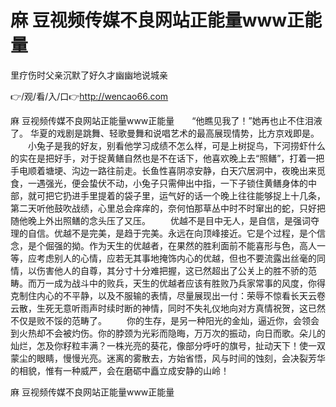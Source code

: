 # 麻 豆视频传媒不良网站正能量www正能量
里疗伤时父亲沉默了好久才幽幽地说城亲

👉/观/看/入/口👉http://wencao66.com

麻 豆视频传媒不良网站正能量www正能量　　“他瞧见我了！”她再也止不住泪液了。
华夏的戏剧是跳舞、轻歌曼舞和说唱艺术的最高展现情势，比方京戏即是。
　　小兔子是我的好友，别看他学习成绩不怎么样，可是上树捉鸟，下河捞虾什么的实在是把好手，对于捉黄鳝自然也是不在话下，他喜欢晚上去“照鳝”，打着一把手电顺着塘埂、沟边一路往前走。长鱼性喜阴凉安静，白天穴居洞中，夜晚出来觅食，一遇强光，便会蛰伏不动，小兔子只需伸出中指，一下子锁住黄鳝身体的中部，就可把它扔进手里提着的袋子里，运气好的话一个晚上往往能够捉上十几条，第二天听他鼓吹战绩，心里总会痒痒的，奈何怕那草丛中时不时窜出的蛇，只好把随他晚上外出照鳝的念头压了又压。
　　优越不是目中无人，是自信，是强词夺理的自信。优越不是完美，是趋于完美。永远在向顶峰接近。它是个过程，是个信念，是个倔强的拗。作为天生的优越者，在果然的胜利面前不能喜形与色，高人一等，应考虑别人的心情，应若无其事地掩饰内心的优越，但也不要流露出丝毫的同情，以伤害他人的自尊，其分寸十分难把握，这已然超出了公关上的胜不骄的范畴。而万一成为战斗中的败兵，天生的优越者应该有胜败乃兵家常事的风度，你得克制住内心的不平静，以及不服输的表情，尽量展现出一付：荣辱不惊看长天云卷云散，生死无意听雨声时续时断的神情，同时不失礼仪地向对方真情祝贺，这已然不仅是败不馁的范畴了。
　　你的生存，是另一种阳光的金灿，逼近你，会领会到火热却不会被灼伤。你的脖颈为光彩而隐晦，万万次的振动，向日而歌。朵儿的灿烂，怎及你籽粒丰满？一株光亮的葵花，像部分呼吁的旗号，扯动天下！使一双蒙尘的眼睛，慢慢光亮。迷离的雾散去，方始省悟，风与时间的蚀刻，会决裂芳华的相貌，惟有一种威严，会在磨砺中矗立成安静的山岭！

麻 豆视频传媒不良网站正能量www正能量
